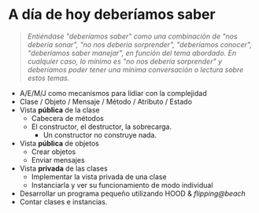 # A día de hoy deberíamos saber

> *Entiéndase "deberíamos saber" como una combinación de "nos debería sonar", "no nos debería sorprender", "deberíamos conocer", "deberíamos saber manejar", en función del tema abordado. En cualquier caso, lo mínimo es "no nos debería sorprender" y deberíamos poder tener una mínima conversación o lectura sobre estos temas.*

- A/E/M/J como mecanismos para lidiar con la complejidad
- Clase / Objeto / Mensaje / Método / Atributo / Estado
- Vista **pública** de la clase
  - Cabecera de métodos
  - El constructor, el destructor, la sobrecarga.
    - Un constructor no construye nada.
- Vista **pública** de objetos
  - Crear objetos
  - Enviar mensajes
- Vista **privada** de las clases
  - Implementar la vista privada de una clase
  - Instanciarla y ver su funcionamiento de modo individual
- Desarrollar un programa pequeño utilizando HOOD & *flipping@beach*
- Contar clases e instancias.
